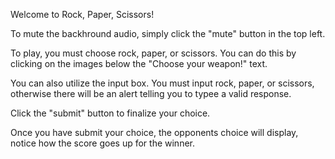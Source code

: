 Welcome to Rock, Paper, Scissors!

To mute the backhround audio, simply click the "mute" button in the top left.

To play, you must choose rock, paper, or scissors. You can do this by clicking
on the images below the "Choose your weapon!" text.

You can also utilize the input box. You must input rock, paper, or scissors, otherwise there will be an alert telling you to typee a valid response.

Click the "submit" button to finalize your choice.

Once you have submit your choice, the opponents choice will display, notice how the score goes up for the winner. 